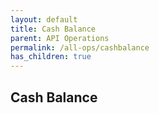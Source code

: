 ```yaml
---
layout: default
title: Cash Balance
parent: API Operations
permalink: /all-ops/cashbalance
has_children: true
---
```


## Cash Balance